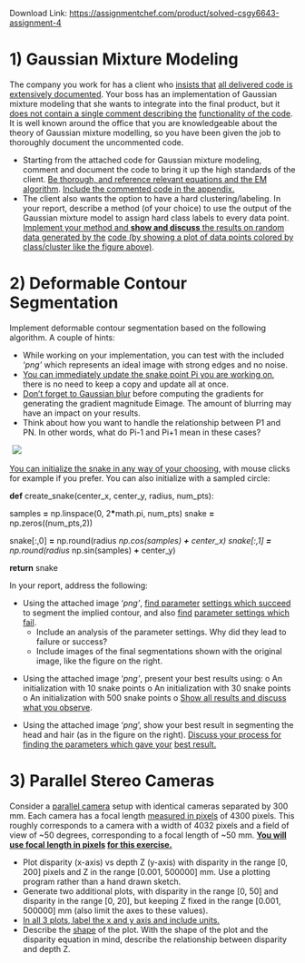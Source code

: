 Download Link: https://assignmentchef.com/product/solved-csgy6643-assignment-4
<br>



<h1>1)    Gaussian Mixture Modeling</h1>

The company you work for has a client who <u>insists that</u> <u>all delivered code is extensively documented</u>. Your boss has an implementation of Gaussian mixture modeling that she wants to integrate into the final product, but it <u>does not contain a single comment describing the</u> <u>functionality of the code</u>. It is well known around the office that you are knowledgeable about the theory of Gaussian mixture modelling, so you have been given the job to thoroughly document the uncommented code.




<ul>

 <li>Starting from the attached code for Gaussian mixture modeling, comment and document the code to bring it up the high standards of the client. <u>Be thorough, and reference relevant equations and the EM</u> <u>algorithm</u>. <u>Include the commented code in the appendix.</u></li>

 <li>The client also wants the option to have a hard clustering/labeling. In your report, describe a method (of your choice) to use the output of the Gaussian mixture model to assign hard class labels to every data point. <u>Implement your method and <strong>show and discuss</strong> the results on random data generated by the</u> <u>code (by showing a plot of data points colored by class/cluster like the figure above)</u>.</li>

</ul>

<h1>2)    Deformable Contour Segmentation</h1>

<strong> </strong>

Implement deformable contour segmentation based on the following algorithm. A couple of hints:




<ul>

 <li>While working on your implementation, you can test with the included ‘<em>png’</em> which represents an ideal image with strong edges and no noise.</li>

 <li><u>You can immediately update the snake point Pi you are working on</u>, there is no need to keep a copy and update all at once.</li>

 <li><u>Don’t forget to Gaussian blur</u> before computing the gradients for generating the gradient magnitude Eimage. The amount of blurring may have an impact on your results.</li>

 <li>Think about how you want to handle the relationship between P1 and PN. In other words, what do Pi-1 and Pi+1 mean in these cases?</li>

</ul>

<img decoding="async" data-recalc-dims="1" data-src="https://i0.wp.com/www.ankitcodinghub.com/wp-content/uploads/2022/01/658.png?w=980&amp;ssl=1" class="lazyload" src="data:image/gif;base64,R0lGODlhAQABAAAAACH5BAEKAAEALAAAAAABAAEAAAICTAEAOw==">

 <noscript>

  <img decoding="async" src="https://i0.wp.com/www.ankitcodinghub.com/wp-content/uploads/2022/01/658.png?w=980&amp;ssl=1" data-recalc-dims="1">

 </noscript>

<u>You can initialize the snake in any way of your choosing</u>, with mouse clicks for example if you prefer. You can also initialize with a sampled circle:




<strong>def</strong> create_snake(center_x, center_y, radius, num_pts):

samples <strong>=</strong> np.linspace(0, 2<strong>*</strong>math.pi, num_pts)     snake <strong>=</strong> np.zeros((num_pts,2))

snake[:,0] <strong>=</strong> np.round(radius <strong>*</strong> np.cos(samples) <strong>+</strong> center_x)     snake[:,1] <strong>=</strong> np.round(radius <strong>*</strong> np.sin(samples) <strong>+</strong> center_y)




<strong>return</strong> snake




In your report, address the following:




<ul>

 <li>Using the attached image ‘<em>png’</em>, <u>find parameter</u> <u>settings which succeed</u> to segment the implied contour, and also <u>find</u> <u>parameter settings which fail</u>.

  <ul>

   <li>Include an analysis of the parameter settings. Why did they lead to failure or success?</li>

   <li>Include images of the final segmentations shown with the original image, like the figure on the right.</li>

  </ul></li>

</ul>




<ul>

 <li>Using the attached image ‘<em>png’</em>, present your best results using: o An initialization with 10 snake points o An initialization with 30 snake points o An initialization with 500 snake points o <u>Show all results and discuss what you observe</u>.</li>

</ul>




<ul>

 <li>Using the attached image ‘<em>png</em>’, show your best result in segmenting the head and hair (as in the figure on the right). <u>Discuss your process for finding the parameters which gave your</u> <u>best result.</u></li>

</ul>













<strong> </strong>

<h1>3)  Parallel Stereo Cameras</h1>

<strong> </strong>

Consider a <u>parallel camera</u> setup with identical cameras separated by 300 mm. Each camera has a focal length <u>measured in pixels</u> of 4300 pixels. This roughly corresponds to a camera with a width of 4032 pixels and a field of view of ~50 degrees, corresponding to a focal length of ~50 mm. <strong><u>You will use focal length in pixels</u> <u>for this exercise.</u></strong>




<ul>

 <li>Plot disparity (x-axis) vs depth Z (y-axis) with disparity in the range [0, 200] pixels and Z in the range [0.001, 500000] mm. Use a plotting program rather than a hand drawn sketch.</li>

 <li>Generate two additional plots, with disparity in the range [0, 50] and disparity in the range [0, 20], but keeping Z fixed in the range [0.001, 500000] mm (also limit the axes to these values).</li>

 <li><u>In all 3 plots, label the x and y axis and include units.</u></li>

 <li>Describe the <u>shape</u> of the plot. With the shape of the plot and the disparity equation in mind, describe the relationship between disparity and depth Z.</li>

</ul>





